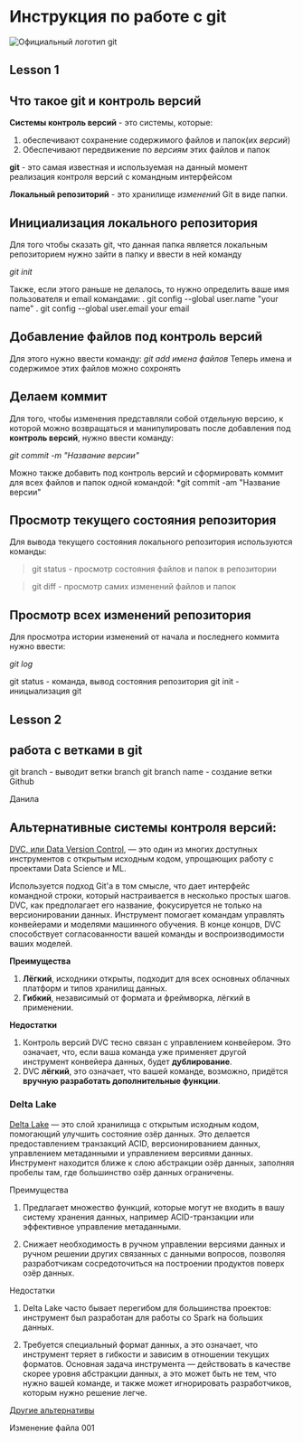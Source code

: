 # Инструкция по работе с git
![Официальный логотип git](logo.png)

## Lesson 1

## Что такое git и контроль версий
**Системы контроль версий** - это системы, которые: 
1. обеспечивают сохранение содержимого файлов и папок(их *версий*)
2. Обеспечивают передвижение по *версиям* этих файлов и папок

**git** - это самая известная и используемая на данный момент реализация контроля версий с командным интерфейсом

**Локальный репозиторий** - это хранилище *изменений* Git в виде папки.

## Инициализация локального репозитория

Для того чтобы сказать git, что данная папка является локальным репозиторием нужно зайти в папку и ввести в ней команду

*git init*

Также, если этого раньше не делалось, то нужно определить ваше имя пользователя и email командами:
. git config --global user.name "your name"
. git config --global user.email your email 

## Добавление файлов под контроль версий

Для этого нужно ввести команду:
*git add имена файлов*
Теперь имена и содержимое этих файлов можно сохронять

## Делаем коммит

Для того, чтобы изменения представляли собой отдельную версию, к которой можно возвращаться и манипулировать после добавления под **контроль версий**, нужно ввести команду:

*git commit -m "Название версии"*

Можно также добавить под контроль версий и сформировать коммит для всех  файлов и папок одной командой:
*git commit -am "Название версии"

## Просмотр текущего состояния репозитория
Для вывода текущего состояния локального репозитория используются команды:

>git status - просмотр состояния файлов и папок в репозитории

> git diff - просмотр самих изменений файлов и папок

## Просмотр всех изменений репозитория

Для просмотра истории изменений от начала и последнего коммита нужно ввести:

*git log*

git status - команда, вывод состояния репозитория
git init - иницыализация git
## Lesson 2
## работа с ветками в git
git branch - выводит ветки
branch
git branch name - создание ветки
Github

Данила

## Альтернативные системы контроля версий:

[DVC, или Data Version Control](https://habr.com/ru/companies/skillfactory/articles/527510/), — это один из многих доступных инструментов с открытым исходным кодом, упрощающих работу с проектами Data Science и ML.

Используется подход Git'а в том смысле, что дает интерфейс командной строки, который настраивается в несколько простых шагов. DVC, как предполагает его название, фокусируется не только на версионировании данных. Инструмент помогает командам управлять конвейерами и моделями машинного обучения. В конце концов, DVC способствует согласованности вашей команды и воспроизводимости ваших моделей.

**Преимущества**

1. **Лёгкий**, исходники открыты, подходит для всех основных облачных платформ и типов хранилищ данных.
2. **Гибкий**, независимый от формата и фреймворка, лёгкий в применении.

**Недостатки**

1. Контроль версий DVC тесно связан с управлением конвейером. Это означает, что, если ваша команда уже применяет другой инструмент конвейера данных, будет **дублирование**.
2. DVC **лёгкий**, это означает, что вашей команде, возможно, придётся **вручную разработать дополнительные функции**.



### Delta Lake

[Delta Lake](https://delta.io/) — это слой хранилища с открытым исходным кодом, помогающий улучшить состояние озёр данных. Это делается предоставлением транзакций ACID, версионированием данных, управлением метаданными и управлением версиями данных. Инструмент находится ближе к слою абстракции озёр данных, заполняя пробелы там, где большинство озёр данных ограничены.

Преимущества

1. Предлагает множество функций, которые могут не входить в вашу систему хранения данных, например ACID-транзакции или эффективное управление метаданными.

2. Снижает необходимость в ручном управлении версиями данных и ручном решении других связанных с данными вопросов, позволяя разработчикам сосредоточиться на построении продуктов поверх озёр данных.

Недостатки

1. Delta Lake часто бывает перегибом для большинства проектов: инструмент был разработан для работы со Spark на больших данных.

2. Требуется специальный формат данных, а это означает, что инструмент теряет в гибкости и зависим в отношении текущих форматов.
Основная задача инструмента — действовать в качестве скорее уровня абстракции данных, а это может быть не тем, что нужно вашей команде, и также может игнорировать разработчиков, которым нужно решение легче.

[Другие альтернативы](https://habr.com/ru/companies/skillfactory/articles/527510/) 



Изменение файла 001
